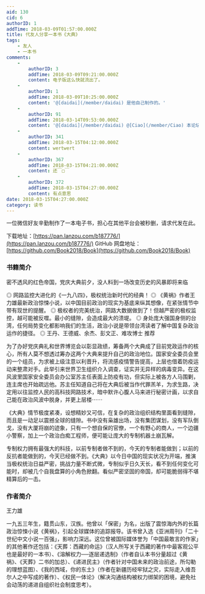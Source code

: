 ```yaml
---
aid: 130
cid: 6
authorID: 1
addTime: 2018-03-09T01:57:00.000Z
title: 代友人分享一本书《大典》
tags:
    - 友人
    - 一本书
comments:
    -
        authorID: 3
        addTime: 2018-03-09T09:21:00.000Z
        content: 电子版这么快就流出了。
    -
        authorID: 1
        addTime: 2018-03-09T10:25:00.000Z
        content: '@[daidai](/member/daidai) 是他自己制作的。'
    -
        authorID: 91
        addTime: 2018-03-14T09:53:00.000Z
        content: '@[daidai](/member/daidai) @[Ciao](/member/Ciao) 本论坛被爆吧了吗？'
    -
        authorID: 341
        addTime: 2018-03-15T04:12:00.000Z
        content: wertwert
    -
        authorID: 367
        addTime: 2018-03-15T04:21:00.000Z
        content: 还￣□￣
    -
        authorID: 372
        addTime: 2018-03-15T04:27:00.000Z
        content: 有点意思
date: 2018-03-15T04:27:00.000Z
category: 读书
---
```


一位微信好友辛勤制作了一本电子书，担心在其他平台会被秒删，请求代发在此。

下载地址：[https://pan.lanzou.com/b187776/](https://pan.lanzou.com/b187776/) GitHub 网盘地址：[https://github.com/Book2018/Book](https://github.com/Book2018/Book)

### [](#%E4%B9%A6%E7%B1%8D%E7%AE%80%E4%BB%8B)书籍简介

密不透风的红色帝国，党庆大典前夕，没人料到一场改变历史的风暴即将来临

◎ 网路监控大进化的《一九八四》，极权统治新时代的经典！ ◎ 《黄祸》作者王力雄最新政治惊悚小说，以中国目前政治的现实为基底来纵其想像，在紧张情节中带有现世的提醒。 ◎ 极权者的完美统治，网路大数据做到了！但越严密的极权监控，越可能被反噬。最小的缝隙，会造成最大的溃堤。 ◎ 身处庞大强国身侧的台湾，任何局势变化都影响我们的生活，政治小说是带领台湾读者了解中国复杂政治运作的捷径。 ◎ 王丹、王德威、余杰、彭文正、难攻博士 推荐

为了办好党庆典礼和世界博览会以彰显政绩，筹备两个大典成了目前党政运作的核心，所有人莫不想透过筹办这两个大典来提升自己的政治地位。国家安全委员会里的一个组员，为求被上级注意以利晋升，将流感疫情警告提高，上层也借着防疫运动来整肃对手。此举引来世界卫生组织介入调查，证实并无异样的病毒变异。在这风波里国家安全委员会办公室苏主任表面上防疫有功，但实际上被各方人马围剿，连主席也开始疏远他。苏主任知道自己将在大典后被当作代罪羔羊，为求生路，决定用以往监控人民的高科技网路技术，暗中默许心腹人马来进行秘密计画，以求自己能在政治风波中脱身，并更上层楼⋯⋯

《大典》情节极度紧凑，设想精妙又可信，在复杂的政治组织结构里面看到缝隙，而且是一动足以震撼全球的缝隙。书中没有枭雄出场，没有集团谋划，没有军队倒戈，没有大厦将崩的迹象，只有一个想自保的官僚，一个有野心的商人，一个边疆小警察，加上一个政治白痴工程师，便可能让庞大的专制机器土崩瓦解。

专制权力拥有最强大的科技，以前专制者做不到的，今天的专制者能做到；以前的反抗者能做到的，今天已经做不到。《大典》以今日中国的现实状况为开端，推演当极权统治日益严密，挑战力量不断式微，专制似乎日久天长，看不到任何变化可能时，却被几个自我盘算的小角色掀翻。看似严密坚固的帝国，却可能脆弱得不堪精算后的一击。

### [](#%E4%BD%9C%E8%80%85%E7%AE%80%E4%BB%8B)作者简介

王力雄

一九五三年生，籍贯山东，汉族。他曾以「保密」为名，出版了震惊海内外的长篇政治惊悚小说《黄祸》，引起全球媒体的追踪报导。该书曾入选《亚洲周刊》「二十世纪中文小说一百强」，影响力深远。这位曾被国际媒体誉为「中国最敢言的作家」的其他著作还包括：《天葬：西藏的命运》（汉人所写关于西藏的著作中最客观公平也是最好的一本书）、《溶解权力──逐层递选制》（作者自认本书分量超过《黄祸》、《天葬》二书的加总）、《递进民主》（作者针对中国未来的政治前途，所勾勒的理想蓝图）、《我的西域，你的东土》（作者在新疆历经牢狱之灾，实际走入维吾尔人之中写成的著作）、《权民一体论》（解决沟通结构被权力绑架的困境，避免社会动荡的递进自组织社会制度思考）。
